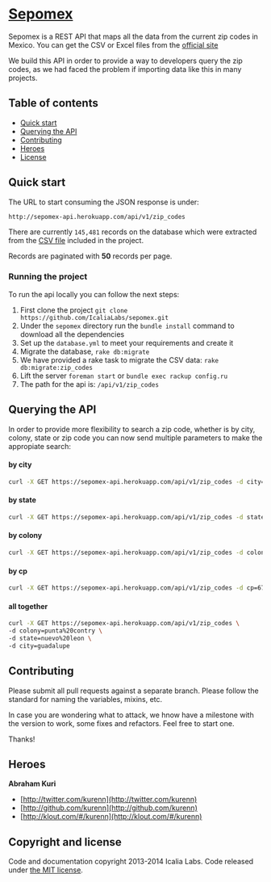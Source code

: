 # [Sepomex](https://github.com/IcaliaLabs/sepomex)

Sepomex is a REST API that maps all the data from the current zip codes in Mexico. You can get the CSV or Excel files from the [official site](http://www.sepomex.gob.mx/lservicios/servicios/CodigoPostal_Exportar.aspx)

We build this API in order to provide a way to developers query the zip codes, as we had faced the problem if importing data like this in many projects.


## Table of contents
- [Quick start](#quick-start)
- [Querying the API](#querying-the-api)
- [Contributing](#contributing)
- [Heroes](#heroes)
- [License](#license)

## Quick start

The URL to start consuming the JSON response is under:

```
http://sepomex-api.herokuapp.com/api/v1/zip_codes
```

There are currently `145,481` records on the database which were extracted from the [CSV file](https://github.com/IcaliaLabs/sepomex/blob/master/lib/support/sepomex_db.csv) included in the project.

Records are paginated with **50** records per page.

### Running the project

To run the api locally you can follow the next steps:

1. First clone the project `git clone https://github.com/IcaliaLabs/sepomex.git`
2. Under the `sepomex` directory run the `bundle install` command to download all the dependencies
3. Set up the `database.yml` to meet your requirements and create it
4. Migrate the database, `rake db:migrate`
5. We have provided a rake task to migrate the CSV data: `rake db:migrate:zip_codes`
6. Lift the server `foreman start` or `bundle exec rackup config.ru`
7. The path for the api is: `/api/v1/zip_codes`

## Querying the API

In order to provide more flexibility to search a zip code, whether is by city, colony, state or zip code you can now send multiple parameters to make the appropiate search:

#### by city

```bash
curl -X GET https://sepomex-api.herokuapp.com/api/v1/zip_codes -d city=monterrey
```

#### by state

```bash
curl -X GET https://sepomex-api.herokuapp.com/api/v1/zip_codes -d state=nuevo%20leon
```

#### by colony

```bash
curl -X GET https://sepomex-api.herokuapp.com/api/v1/zip_codes -d colony=punta%20contry
```

#### by cp

```bash
curl -X GET https://sepomex-api.herokuapp.com/api/v1/zip_codes -d cp=67173
```

#### all together

```bash
curl -X GET https://sepomex-api.herokuapp.com/api/v1/zip_codes \
-d colony=punta%20contry \
-d state=nuevo%20leon \
-d city=guadalupe
```

## Contributing

Please submit all pull requests against a separate branch. Please follow the standard for naming the variables, mixins, etc.

In case you are wondering what to attack, we hnow have a milestone with the version to work, some fixes and refactors. Feel free to start one.

Thanks!

## Heroes

**Abraham Kuri**

+ [http://twitter.com/kurenn](http://twitter.com/kurenn)
+ [http://github.com/kurenn](http://github.com/kurenn)
+ [http://klout.com/#/kurenn](http://klout.com/#/kurenn)


## Copyright and license

Code and documentation copyright 2013-2014 Icalia Labs. Code released under [the MIT license](LICENSE).